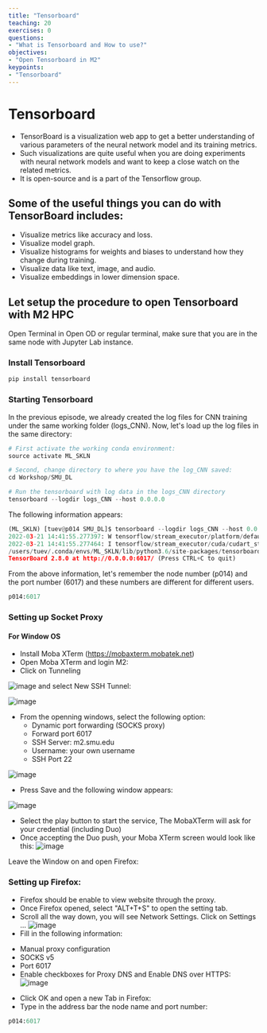 ```yaml
---
title: "Tensorboard"
teaching: 20
exercises: 0
questions:
- "What is Tensorboard and How to use?"
objectives:
- "Open Tensorboard in M2"
keypoints:
- "Tensorboard"
---
```

#  Tensorboard

- TensorBoard is a visualization web app to get a better understanding of various parameters of the neural network model and its training metrics.
- Such visualizations are quite useful when you are doing experiments with neural network models and want to keep a close watch on the related metrics. 
- It is open-source and is a part of the Tensorflow group.

## Some of the useful things you can do with TensorBoard includes:

- Visualize metrics like accuracy and loss.
- Visualize model graph.
- Visualize histograms for weights and biases to understand how they change during training.
- Visualize data like text, image, and audio.
- Visualize embeddings in lower dimension space.

## Let setup the procedure to open Tensorboard with M2 HPC
Open Terminal in Open OD or regular terminal, make sure that you are in the same node with Jupyter Lab instance.

### Install Tensorboard

```python
pip install tensorboard
```

### Starting Tensorboard

In the previous episode, we already created the log files for CNN training under the same working folder (logs_CNN).
Now, let's load up the log files in the same directory:

```python
# First activate the working conda environment:
source activate ML_SKLN

# Second, change directory to where you have the log_CNN saved:
cd Workshop/SMU_DL

# Run the tensorboard with log data in the logs_CNN directory
tensorboard --logdir logs_CNN --host 0.0.0.0
```

The following information appears:

```python
(ML_SKLN) [tuev@p014 SMU_DL]$ tensorboard --logdir logs_CNN --host 0.0.0.0
2022-03-21 14:41:55.277397: W tensorflow/stream_executor/platform/default/dso_loader.cc:59] Could not load dynamic library 'libcudart.so.10.1'; dlerror: libcudart.so.10.1: cannot open shared object file: No such file or directory; LD_LIBRARY_PATH: :/users/tuev/Applications/lib:/users/tuev/Applications/lib
2022-03-21 14:41:55.277464: I tensorflow/stream_executor/cuda/cudart_stub.cc:29] Ignore above cudart dlerror if you do not have a GPU set up on your machine.
/users/tuev/.conda/envs/ML_SKLN/lib/python3.6/site-packages/tensorboard_data_server/bin/server: /lib64/libc.so.6: version `GLIBC_2.18' not found (required by /users/tuev/.conda/envs/ML_SKLN/lib/python3.6/site-packages/tensorboard_data_server/bin/server)
TensorBoard 2.8.0 at http://0.0.0.0:6017/ (Press CTRL+C to quit)
```

From the above information, let's remember the node number (p014) and the port number (6017) and these numbers are different for different users.

```python
p014:6017
```

### Setting up Socket Proxy

#### For Window OS

- Install Moba XTerm (https://mobaxterm.mobatek.net)
- Open Moba XTerm and login M2:
- Click on Tunneling

![image](https://user-images.githubusercontent.com/43855029/159352196-45fc777e-bcc7-4e13-9679-65d2baf9d355.png)
 and select New SSH Tunnel:
 
 ![image](https://user-images.githubusercontent.com/43855029/159352273-0c670730-58de-4e9c-bb99-81e063857c8e.png)

- From the openning windows, select the following option:
    + Dynamic port forwarding (SOCKS proxy)
    + Forward port 6017
    + SSH Server: m2.smu.edu
    + Username: your own username
    + SSH Port 22

![image](https://user-images.githubusercontent.com/43855029/159352517-82bd36c2-b679-446c-8d30-7eecd4b28dbc.png)
 
- Press Save and the following window appears:

![image](https://user-images.githubusercontent.com/43855029/159352914-34075591-ba97-4c00-8dbe-e92e4c170348.png)

- Select the play button to start the service, The MobaXTerm will ask for your credential (including Duo) 
- Once accepting the Duo push, your Moba XTerm screen would look like this:
![image](https://user-images.githubusercontent.com/43855029/159353202-ba2fde99-2c13-40cc-9854-1ccf83af9f1b.png)

Leave the Window on and open Firefox:

### Setting up Firefox:
- Firefox should be enable to view website through the proxy.
- Once Firefox opened, select "ALT+T+S" to open the setting tab.
- Scroll all the way down, you  will see Network Settings. Click on Settings ...
![image](https://user-images.githubusercontent.com/43855029/159353682-0f295c34-2a88-4b0b-8d5a-b89c631bdd92.png)
- Fill in the following information:
+ Manual proxy configuration
+ SOCKS v5
+ Port 6017
+ Enable checkboxes for Proxy DNS and Enable DNS over HTTPS:
![image](https://user-images.githubusercontent.com/43855029/159353875-5eca7515-8ba8-4482-85e4-328cd4291f00.png)

- Click OK and open a new Tab in Firefox:
- Type in the address bar the node name and port number:

```python
p014:6017
```
